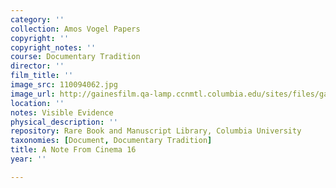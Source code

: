```yaml
---
category: ''
collection: Amos Vogel Papers
copyright: ''
copyright_notes: ''
course: Documentary Tradition
director: ''
film_title: ''
image_src: 110094062.jpg
image_url: http://gainesfilm.qa-lamp.ccnmtl.columbia.edu/sites/files/gainesfilm/images/110094062.jpg
location: ''
notes: Visible Evidence
physical_description: ''
repository: Rare Book and Manuscript Library, Columbia University
taxonomies: [Document, Documentary Tradition]
title: A Note From Cinema 16
year: ''

---
```

